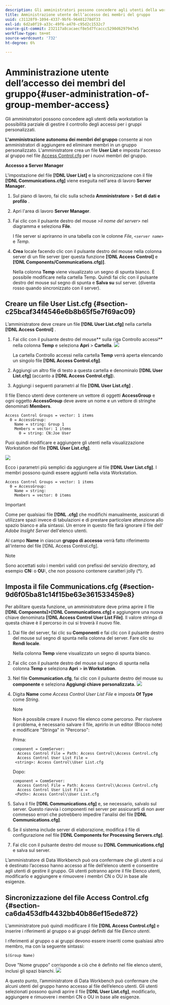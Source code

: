 ```yaml
---
description: Gli amministratori possono concedere agli utenti della workstation la possibilità parziale di gestire il controllo degli accessi per i gruppi personalizzati.
title: Amministrazione utente dell’accesso dei membri del gruppo
uuid: c31128f9-1094-4337-9bf6-96401278df33
exl-id: 6d2a0f19-a33c-49f6-a470-c95d2c1532c7
source-git-commit: 232117a8cacaecf8e5d7fcaccc5290d6297947e5
workflow-type: tm+mt
source-wordcount: '732'
ht-degree: 6%

---
```


# Amministrazione utente dell’accesso dei membri del gruppo{#user-administration-of-group-member-access}

Gli amministratori possono concedere agli utenti della workstation la possibilità parziale di gestire il controllo degli accessi per i gruppi personalizzati.

**L&#39;amministrazione autonoma dei membri del gruppo** consente ai non amministratori di aggiungere ed eliminare membri in un gruppo personalizzato. L&#39;amministratore crea un file **User List** e imposta l&#39;accesso al gruppo nel file [Access Control.cfg](https://experienceleague.adobe.com/docs/data-workbench/using/server-admin-install/admin-dwb-server/access-control/c-config-acs-ctrl.html) per i nuovi membri del gruppo.

**Accesso a Server Manager**

L&#39;impostazione del file **[!DNL User List]** e la sincronizzazione con il file **[!DNL Communications.cfg]** viene eseguita nell&#39;area di lavoro **Server Manager**.

1. Sul piano di lavoro, fai clic sulla scheda **Amministratore** > **Set di dati e profilo** .

1. Apri l&#39;area di lavoro **Server Manager**.
1. Fai clic con il pulsante destro del mouse >*il nome del server*> nel diagramma e seleziona **File**.

   I file server si apriranno in una tabella con le colonne *File*, *`<server name>`* e *Temp*.

1. **Crea** locale facendo clic con il pulsante destro del mouse nella colonna server di un file server (per questa funzione  **[!DNL Access Control]** e  **[!DNL Components/Communications.cfg)]**.

   Nella colonna **Temp** viene visualizzato un segno di spunta bianco. È possibile modificare nella cartella Temp. Quindi fai clic con il pulsante destro del mouse sul segno di spunta e **Salva su** sul server. (diventa rosso quando sincronizzato con il server).

## Creare un file User List.cfg {#section-c25bcaf34f4546e6b8b65f5e7f69ac09}

L’amministratore deve creare un file **[!DNL User List.cfg]** nella cartella **[!DNL Access Control]** .

1. Fai clic con il pulsante destro del mouse** sulla riga Controllo accessi** nella colonna **Temp** e seleziona **Apri** > **Cartella**. ![](assets/6_4_workstation_groups_3.png)

   La cartella Controllo accessi nella cartella **Temp** verrà aperta elencando un singolo file **[!DNL Access Control.cfg]**.

1. Aggiungi un altro file di testo a questa cartella e denominalo **[!DNL User List.cfg]** (accanto a **[!DNL Access Control.cfg]**).

1. Aggiungi i seguenti parametri al file **[!DNL User List.cfg]** .

Il file Elenco utenti deve contenere un vettore di oggetti **AccessGroup** e ogni oggetto **AccessGroup** deve avere un nome e un vettore di stringhe denominati **Members**.

```
Access Control Groups = vector: 1 items 
  0 = AccessGroup:  
    Name = string: Group 1 
    Members = vector: 1 items 
      0 = string: CN:Joe User
```

Puoi quindi modificare e aggiungere gli utenti nella visualizzazione Workstation del file **[!DNL User List.cfg]**.

![](assets/6_4_workstation_groups_4.png)

Ecco i parametri più semplici da aggiungere al file **[!DNL User List.cfg]**. I membri possono quindi essere aggiunti nella vista Workstation.

```
Access Control Groups = vector: 1 items 
  0 = AccessGroup:  
    Name = string:  
    Members = vector: 0 items
```

>[!IMPORTANT]
>
>Come per qualsiasi file **[!DNL .cfg]** che modifichi manualmente, assicurati di utilizzare spazi invece di tabulazioni e di prestare particolare attenzione allo spazio bianco e alla sintassi. Un errore in questo file farà ignorare il file dell&#39; *Adobe Insight Server* dell&#39;elenco utenti.

Al campo **Name** in ciascun **gruppo di accesso** verrà fatto riferimento all&#39;interno del file [!DNL Access Control.cfg].

>[!NOTE]
>
>Sono accettati solo i membri validi con prefissi del servizio directory, ad esempio **CN:** o **OU:**, che non possono contenere caratteri jolly (*).

## Imposta il file Communications.cfg {#section-9d6f05ba81c14f15be63e361533459e8}

Per abilitare questa funzione, un amministratore deve prima aprire il file **[!DNL Components]>[!DNL Communications.cfg]** e aggiungere una nuova chiave denominata **[!DNL Access Control User List File]**. Il valore stringa di questa chiave è il percorso in cui si troverà il nuovo file.

1. Dai file del server, fai clic su **Componenti** e fai clic con il pulsante destro del mouse sul segno di spunta nella colonna del server. Fare clic su **Rendi locale**.

   Nella colonna **Temp** viene visualizzato un segno di spunta bianco.

1. Fai clic con il pulsante destro del mouse sul segno di spunta nella colonna **Temp** e seleziona **Apri** > **in Workstation**.

1. Nel file **Communication.cfg**, fai clic con il pulsante destro del mouse su **componente** e seleziona **Aggiungi chiave personalizzata.** ![](assets/6_4_workstation_groups.png)

1. Digita **Name** come *Access Control User List File* e imposta **Of Type** come *String*.

   >[!NOTE]
   Non è possibile creare il nuovo file elenco come percorso. Per risolvere il problema, è necessario salvare il file, aprirlo in un editor (Blocco note) e modificare &quot;Stringa&quot; in &quot;Percorso&quot;:

   Prima:

   ```
   component = CommServer:  
     Access Control File = Path: Access Control\\Access Control.cfg 
     Access Control User List File =  
    <string>: Access Control\\User List.cfg
   ```

   Dopo:

   ```
   component = CommServer:  
     Access Control File = Path: Access Control\\Access Control.cfg 
     Access Control User List File =  
    <Path>: Access Control\\User List.cfg
   ```

1. Salva il file **[!DNL Communications.cfg]** e, se necessario, salvalo sul server. Questo riavvia i componenti nel server per assicurarti di non aver commesso errori che potrebbero impedire l&#39;analisi del file **[!DNL Communications.cfg]**.
1. Se il sistema include server di elaborazione, modifica il file di configurazione nel file **[!DNL Components for Processing Servers.cfg]**.
1. Fai clic con il pulsante destro del mouse su **[!DNL Communications.cfg]** e salva sul server.

L’amministratore di Data Workbench può ora confermare che gli utenti a cui è destinato l’accesso hanno accesso al file dell’elenco utenti e consentire agli utenti di gestire il gruppo. Gli utenti potranno aprire il file Elenco utenti, modificarlo e aggiungere e rimuovere i membri CN o OU in base alle esigenze.

## Sincronizzazione del file Access Control.cfg {#section-ca6da453dfb4432bb40b86ef15ede872}

L&#39;amministratore può quindi modificare il file **[!DNL Access Control.cfg]** e inserire i riferimenti al gruppo o ai gruppi definiti dal file *Elenco utenti*.

I riferimenti al gruppo o ai gruppi devono essere inseriti come qualsiasi altro membro, ma con la seguente sintassi:

```
$(Group Name)
```

Dove &quot;Nome gruppo&quot; corrisponde a ciò che è definito nel file elenco utenti, inclusi gli spazi bianchi. ![](assets/6_4_workstation_groups_2.png)

A questo punto, l’amministratore di Data Workbench può confermare che alcuni utenti del gruppo hanno accesso al file dell’elenco utenti. Gli utenti selezionati possono quindi aprire il file **[!DNL User List.cfg]**, modificarlo, aggiungere e rimuovere i membri CN o OU in base alle esigenze.

